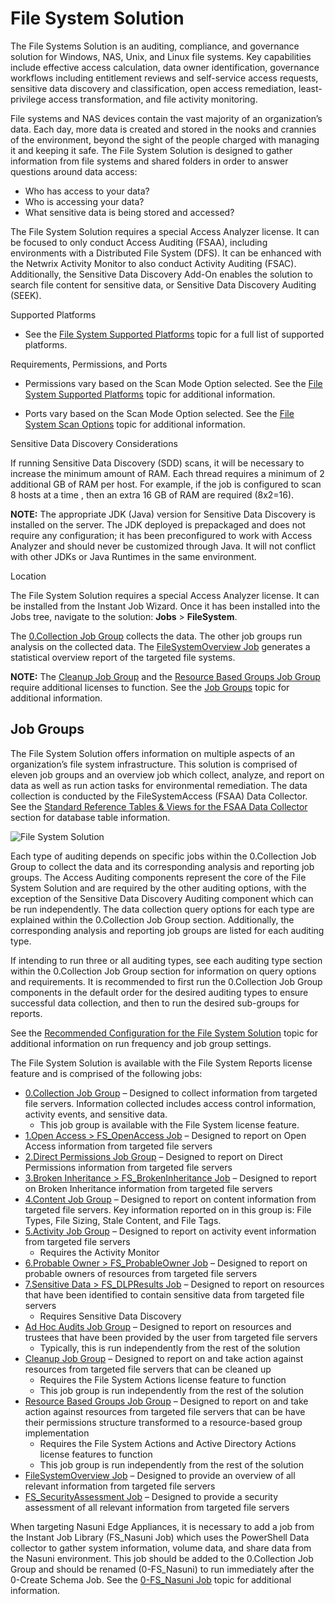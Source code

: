# File System Solution

The File Systems Solution is an auditing, compliance, and governance solution for Windows, NAS,
Unix, and Linux file systems. Key capabilities include effective access calculation, data owner
identification, governance workflows including entitlement reviews and self-service access requests,
sensitive data discovery and classification, open access remediation, least-privilege access
transformation, and file activity monitoring.

File systems and NAS devices contain the vast majority of an organization’s data. Each day, more
data is created and stored in the nooks and crannies of the environment, beyond the sight of the
people charged with managing it and keeping it safe. The File System Solution is designed to gather
information from file systems and shared folders in order to answer questions around data access:

- Who has access to your data?
- Who is accessing your data?
- What sensitive data is being stored and accessed?

The File System Solution requires a special Access Analyzer license. It can be focused to only
conduct Access Auditing (FSAA), including environments with a Distributed File System (DFS). It can
be enhanced with the Netwrix Activity Monitor to also conduct Activity Auditing (FSAC).
Additionally, the Sensitive Data Discovery Add-On enables the solution to search file content for
sensitive data, or Sensitive Data Discovery Auditing (SEEK).

Supported Platforms

- See the [File System Supported Platforms](/docs/accessanalyzer/12.0/requirements/target/filesystems.md) topic for a
  full list of supported platforms.

Requirements, Permissions, and Ports

- Permissions vary based on the Scan Mode Option selected. See the
  [File System Supported Platforms](/docs/accessanalyzer/12.0/requirements/target/filesystems.md) topic for additional
  information.

- Ports vary based on the Scan Mode Option selected. See the
  [File System Scan Options](/docs/accessanalyzer/12.0/requirements/solutions/filesystem/scanoptions.md) topic for
  additional information.

Sensitive Data Discovery Considerations

If running Sensitive Data Discovery (SDD) scans, it will be necessary to increase the minimum amount
of RAM. Each thread requires a minimum of 2 additional GB of RAM per host. For example, if the job
is configured to scan 8 hosts at a time , then an extra 16 GB of RAM are required (8x2=16).

**NOTE:** The appropriate JDK (Java) version for Sensitive Data Discovery is installed on the
server. The JDK deployed is prepackaged and does not require any configuration; it has been
preconfigured to work with Access Analyzer and should never be customized through Java. It will not
conflict with other JDKs or Java Runtimes in the same environment.

Location

The File System Solution requires a special Access Analyzer license. It can be installed from the
Instant Job Wizard. Once it has been installed into the Jobs tree, navigate to the solution:
**Jobs** > **FileSystem**.

The [0.Collection Job Group](/docs/accessanalyzer/12.0/solutions/filesystem/collection/overview.md) collects the data. The other job groups run
analysis on the collected data. The [FileSystemOverview Job](/docs/accessanalyzer/12.0/solutions/filesystem/filesystemoverview.md) generates a
statistical overview report of the targeted file systems.

**NOTE:** The [Cleanup Job Group](/docs/accessanalyzer/12.0/solutions/filesystem/cleanup/overview.md) and the
[Resource Based Groups Job Group](/docs/accessanalyzer/12.0/solutions/filesystem/resourcebasedgroups/overview.md) require additional licenses to
function. See the [Job Groups](#job-groups) topic for additional information.

## Job Groups

The File System Solution offers information on multiple aspects of an organization’s file system
infrastructure. This solution is comprised of eleven job groups and an overview job which collect,
analyze, and report on data as well as run action tasks for environmental remediation. The data
collection is conducted by the FileSystemAccess (FSAA) Data Collector. See the
[Standard Reference Tables & Views for the FSAA Data Collector](/docs/accessanalyzer/12.0/admin/datacollector/fsaa/standardtables.md)
section for database table information.

![File System Solution](/img/product_docs/accessanalyzer/12.0/admin/runninginstances/overviewpage.webp)

Each type of auditing depends on specific jobs within the 0.Collection Job Group to collect the data
and its corresponding analysis and reporting job groups. The Access Auditing components represent
the core of the File System Solution and are required by the other auditing options, with the
exception of the Sensitive Data Discovery Auditing component which can be run independently. The
data collection query options for each type are explained within the 0.Collection Job Group section.
Additionally, the corresponding analysis and reporting job groups are listed for each auditing type.

If intending to run three or all auditing types, see each auditing type section within the
0.Collection Job Group section for information on query options and requirements. It is recommended
to first run the 0.Collection Job Group components in the default order for the desired auditing
types to ensure successful data collection, and then to run the desired sub-groups for reports.

See the [Recommended Configuration for the File System Solution](/docs/accessanalyzer/12.0/solutions/filesystem/recommended.md) topic for
additional information on run frequency and job group settings.

The File System Solution is available with the File System Reports license feature and is comprised
of the following jobs:

- [0.Collection Job Group](/docs/accessanalyzer/12.0/solutions/filesystem/collection/overview.md) – Designed to collect information from targeted
  file servers. Information collected includes access control information, activity events, and
  sensitive data.
    - This job group is available with the File System license feature.
- [1.Open Access > FS_OpenAccess Job](/docs/accessanalyzer/12.0/solutions/filesystem/fs_openaccess.md) – Designed to report on Open Access
  information from targeted file servers
- [2.Direct Permissions Job Group](/docs/accessanalyzer/12.0/solutions/filesystem/directpermissions/overview.md) – Designed to report on Direct
  Permissions information from targeted file servers
- [3.Broken Inheritance > FS_BrokenInheritance Job](/docs/accessanalyzer/12.0/solutions/filesystem/fs_brokeninheritance.md) – Designed to report on
  Broken Inheritance information from targeted file servers
- [4.Content Job Group](/docs/accessanalyzer/12.0/solutions/filesystem/content/overview.md) – Designed to report on content information from
  targeted file servers. Key information reported on in this group is: File Types, File Sizing,
  Stale Content, and File Tags.
- [5.Activity Job Group](/docs/accessanalyzer/12.0/solutions/filesystem/activity/overview.md) – Designed to report on activity event information
  from targeted file servers
    - Requires the Activity Monitor
- [6.Probable Owner > FS_ProbableOwner Job](/docs/accessanalyzer/12.0/solutions/filesystem/fs_probableowner.md) – Designed to report on probable
  owners of resources from targeted file servers
- [7.Sensitive Data > FS_DLPResults Job](/docs/accessanalyzer/12.0/solutions/filesystem/fs_dlpresults.md) – Designed to report on resources that
  have been identified to contain sensitive data from targeted file servers
    - Requires Sensitive Data Discovery
- [Ad Hoc Audits Job Group](/docs/accessanalyzer/12.0/solutions/filesystem/adhocaudits/overview.md) – Designed to report on resources and trustees
  that have been provided by the user from targeted file servers
    - Typically, this is run independently from the rest of the solution
- [Cleanup Job Group](/docs/accessanalyzer/12.0/solutions/filesystem/cleanup/overview.md) – Designed to report on and take action against resources
  from targeted file servers that can be cleaned up
    - Requires the File System Actions license feature to function
    - This job group is run independently from the rest of the solution
- [Resource Based Groups Job Group](/docs/accessanalyzer/12.0/solutions/filesystem/resourcebasedgroups/overview.md) – Designed to report on and
  take action against resources from targeted file servers that can be have their permissions
  structure transformed to a resource-based group implementation
    - Requires the File System Actions and Active Directory Actions license features to function
    - This job group is run independently from the rest of the solution
- [FileSystemOverview Job](/docs/accessanalyzer/12.0/solutions/filesystem/filesystemoverview.md) – Designed to provide an overview of all relevant
  information from targeted file servers
- [FS_SecurityAssessment Job](/docs/accessanalyzer/12.0/solutions/filesystem/fs_securityassessment.md) – Designed to provide a security assessment
  of all relevant information from targeted file servers

When targeting Nasuni Edge Appliances, it is necessary to add a job from the Instant Job Library
(FS_Nasuni Job) which uses the PowerShell Data collector to gather system information, volume data,
and share data from the Nasuni environment. This job should be added to the 0.Collection Job Group
and should be renamed (0-FS_Nasuni) to run immediately after the 0-Create Schema Job. See the
[0-FS_Nasuni Job](/docs/accessanalyzer/12.0/solutions/filesystem/collection/0-fs_nasuni.md) topic for additional information.
